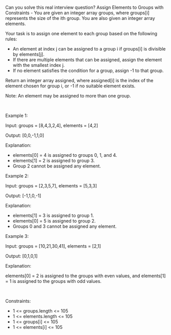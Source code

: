 Can you solve this real interview question? Assign Elements to Groups with Constraints - You are given an integer array groups, where groups[i] represents the size of the ith group. You are also given an integer array elements.

Your task is to assign one element to each group based on the following rules:

 * An element at index j can be assigned to a group i if groups[i] is divisible by elements[j].
 * If there are multiple elements that can be assigned, assign the element with the smallest index j.
 * If no element satisfies the condition for a group, assign -1 to that group.

Return an integer array assigned, where assigned[i] is the index of the element chosen for group i, or -1 if no suitable element exists.

Note: An element may be assigned to more than one group.

 

Example 1:

Input: groups = [8,4,3,2,4], elements = [4,2]

Output: [0,0,-1,1,0]

Explanation:

 * elements[0] = 4 is assigned to groups 0, 1, and 4.
 * elements[1] = 2 is assigned to group 3.
 * Group 2 cannot be assigned any element.

Example 2:

Input: groups = [2,3,5,7], elements = [5,3,3]

Output: [-1,1,0,-1]

Explanation:

 * elements[1] = 3 is assigned to group 1.
 * elements[0] = 5 is assigned to group 2.
 * Groups 0 and 3 cannot be assigned any element.

Example 3:

Input: groups = [10,21,30,41], elements = [2,1]

Output: [0,1,0,1]

Explanation:

elements[0] = 2 is assigned to the groups with even values, and elements[1] = 1 is assigned to the groups with odd values.

 

Constraints:

 * 1 <= groups.length <= 105
 * 1 <= elements.length <= 105
 * 1 <= groups[i] <= 105
 * 1 <= elements[i] <= 105